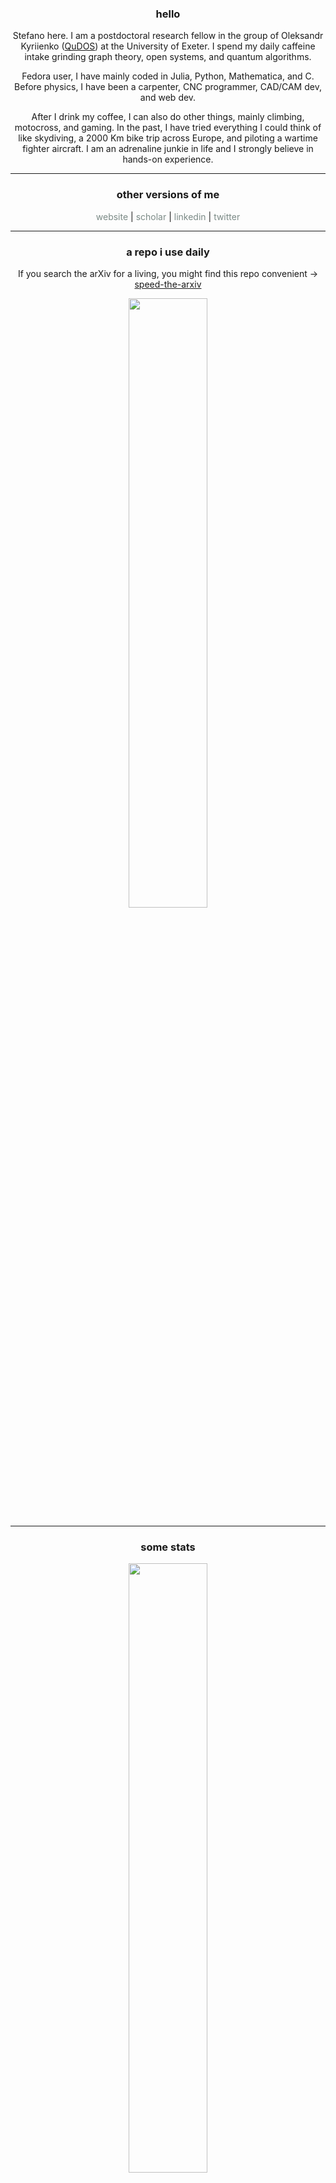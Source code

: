 <h3 align="center">hello</h3>
<p align="center">Stefano here. I am a postdoctoral research fellow in the group of Oleksandr Kyriienko (<a href="https://kyriienko.github.io/index.html">QuDOS</a>) at the University of Exeter. I spend my daily caffeine intake grinding graph theory, open systems, and quantum algorithms.</p>
<p align="center">Fedora user, I have mainly coded in Julia, Python, Mathematica, and C. Before physics, I have been a carpenter, CNC programmer, CAD/CAM dev, and web dev.</p>
<p align="center">After I drink my coffee, I can also do other things, mainly climbing, motocross, and gaming. In the past, I have tried everything I could think of like skydiving, a 2000 Km bike trip across Europe, and piloting a wartime fighter aircraft. I am an adrenaline junkie in life and I strongly believe in hands-on experience.</p>
<hr>
<h3 align="center">other versions of me</h3>
<p align="center">
    <a style="color:#7b8a86; text-decoration:none" href="https://www.stefanoscali.xyz/">website</a> |
    <a style="color:#7b8a86; text-decoration:none" href="https://scholar.google.com/citations?user=j7dg-xwAAAAJ&hl=en">scholar</a> |
    <a style="color:#7b8a86; text-decoration:none" href="https://www.linkedin.com/in/stefano-scali/">linkedin</a> |
    <a style="color:#7b8a86; text-decoration:none" href="https://twitter.com/phystefano">twitter</a></div>
</p>
<hr>
<h3 align="center">a repo i use daily</h3>
<p align="center">If you search the arXiv for a living, you might find this repo convenient -> <a href="https://github.com/mekise/speed-the-arxiv">speed-the-arxiv</a></p>
<p align="center"><a href="https://github.com/mekise/speed-the-arxiv"><img height="50%" width="auto" src="https://github-readme-stats-mekise.vercel.app/api/pin/?username=mekise&repo=speed-the-arxiv&show_owner=true&title_color=fff\&icon_color=f9f9f9\&text_color=9f9f9f\&bg_color=151515"/></a></p>
<hr>
<h3 align="center">some stats</h3>
<p align="center">
    <img height="50%" width="auto" src ="https://github-readme-stats-mekise.vercel.app/api?username=mekise&show_icons=true&rank_icon=github&count_private=true&theme=transparent&hide_border=true&hide=contribs,issues,prs">
    <img height="50%" width="auto" src ="https://github-readme-stats-mekise.vercel.app/api/top-langs/?username=mekise&layout=compact&hide_border=true&theme=transparent&langs_count=6&hide=jupyter%20notebook">
    <img height="50%" width="auto" src ="https://github-readme-streak-stats.herokuapp.com?user=mekise&theme=transparent&hide_border=true">
</p>
<hr>
<h3 align="center">people passing by</h3>
<p align="center"><img height="50%" width="auto" src="https://visitor-badge.laobi.icu/badge?page_id=mekise"/></p>
